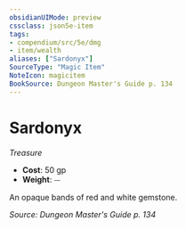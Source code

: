 ```yaml
---
obsidianUIMode: preview
cssclass: json5e-item
tags:
- compendium/src/5e/dmg
- item/wealth
aliases: ["Sardonyx"]
SourceType: "Magic Item"
NoteIcon: magicitem
BookSource: Dungeon Master's Guide p. 134
---
```

# Sardonyx
*Treasure*  

- **Cost**: 50 gp
- **Weight**: ⏤

An opaque bands of red and white gemstone.

*Source: Dungeon Master's Guide p. 134*